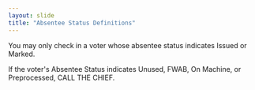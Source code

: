 ```yaml
---
layout: slide
title: "Absentee Status Definitions"
---
```

You may only check in a voter whose absentee status indicates Issued or Marked.

If the voter's Absentee Status indicates Unused, FWAB, On Machine, or Preprocessed, CALL THE CHIEF.